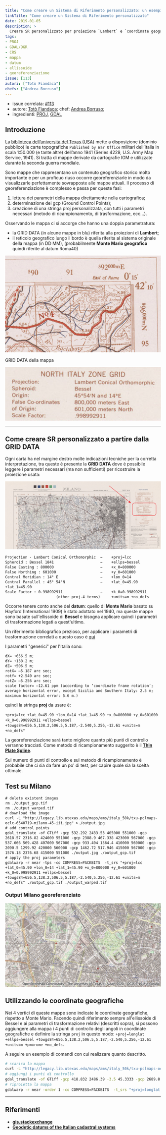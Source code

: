 ```yaml
---
title: "Come creare un Sistema di Riferimento personalizzato: un esempio con mappe storiche"
linkTitle: "Come creare un Sistema di Riferimento personalizzato"
date: 2019-01-05
description: >
  Creare SR personalizzato per proiezione `Lambert` e `coordinate geografiche`.
tags:
- PROJ
- GDAL/OGR
- CRS
- mappa
- datum
- ellissoide
- georeferenziazione
issue: [113]
autori: ["Totò Fiandaca"]
chefs: ["Andrea Borruso"]
---
```


- issue correlata: [#113](https://github.com/opendatasicilia/tansignari/issues/113)
- autore: [Totò Fiandaca](https://twitter.com/totofiandaca); chef: [Andrea Borruso](https://github.com/aborruso);
- ingredienti: [PROJ](https://proj.org/about.html), [GDAL](https://gdal.org/)

## Introduzione

La [biblioteca dell’università del Texas (USA)](https://legacy.lib.utexas.edu/maps/ams/italy_50k/) mette a disposizione (dominio pubblico) le carte topografiche `Published by War Office` militari dell’Italia in scala 1:50.000 (e tante altre) dell’anno 1941 (Series 4229, U.S. Army Map Service, 1941). Si tratta di mappe derivate da cartografie IGM e utilizzate durante la seconda guerra mondiale.

Sono mappe che rappresentano un contenuto geografico storico molto importante e per un proficuo riuso occorre georeferenziarle in modo da visualizzarle perfettamente sovrapposte alle mappe attuali. Il processo di georeferenziazione è complesso e passa per queste fasi:

1. lettura dei parametri della mappa direttamente nella cartografica;
2. determinazione dei gcp (Ground Control Points);
3. creazione di una stringa proj personalizzata, con tutti i parametri necessari (metodo di ricampionamento, di trasformazione, ecc...).

Osservando le mappa ci si accorge che hanno una doppia parametratura:

* la GRID DATA (in alcune mappe in blu) riferita alla proiezioni di **Lambert**;
* il reticolo geografico lungo il bordo è quella riferita al sistema originale della mappa (in DD MM), (probabilmente **Monte Mario geografico** quindi riferite al datum Roma40)

![](./img_01.png)

GRID DATA della mappa

![](./img_02.png)

---

## Come creare SR personalizzato a partire dalla GRID DATA

Ogni carta ha nel margine destro molte indicazioni tecniche per la corretta interpretazione, tra queste è presente la **GRID DATA** dove è possibile leggere i parametri necessari (ma non sufficienti) per ricostruire la proiezione usata:

![](./img_03.png)

```
Projection - Lambert Conical Orthomorphic  →    +proj=lcc
Spheroid : Bessel 1841                     →    +ellps=bessel
False Easting : 800000                     →    +x_0=800000
False Northing : 601000                    →    +y_0=601000
Central Meridian : 14° E                   →    +lon_0=14
Central Parallel : 45° 54'N                →    +lat_0=45.90 +lat_1=45.90
Scale Factor : 0.998992911                 →    +k_0=0.998992911
                       (other proj.4 terms)     +units=m +no_defs
```

Occorre tenere conto anche del **datum**: quello di **Monte Mario** basato su Hayford (International 1909) è stato adottato nel 1940, ma queste mappe sono basate sull'ellissoide di **Bessel** e bisogna applicare quindi i parametri di trasformazione legati a quest'ultimo.

Un riferimento bibliografico prezioso, per applicare i parametri di trasformazione correlati a questo caso è [qui]( https://www.researchgate.net/profile/Gabor_Timar/publication/233406023_Geodetic_datums_of_the_Italian_cadastral_systems/links/0fcfd50a4ac50986ef000000/Geodetic-datums-of-the-Italian-cadastral-systems.pdf)

I parametri "generici" per l'Italia sono:

```
dX= +656.5 m;
dY= +138.2 m;
dZ= +506.5 m;
rotX= –5.187 arc sec;
rotY= +2.540 arc sec;
rotZ= –5.256 arc sec;
scale factor= –12.61 ppm (according to ‘coordinate frame rotation’;
average horizontal error, except Sicilia and Southern Italy: 2.5 m;
maximum horizontal error: 5.6 m.)
```

quindi la stringa **proj** da usare è:

`+proj=lcc +lat_0=45.90 +lon_0=14 +lat_1=45.90 +x_0=800000 +y_0=601000 +k_0=0.998992911 +ellps=bessel +towgs84=656.5,138.2,506.5,5.187,-2.540,5.256,-12.61 +units=m +no_defs"`

La georeferenziazione sarà tanto migliore quanto più punti di controllo verranno tracciati. Come metodo di ricampionamento suggerito è il [**Thin Plate Spline**](https://it.wikipedia.org/wiki/Thin_plate_spline).

Sul numero di punti di controllo e sul metodo di ricampionamento è probabile che ci sia da fare un po' di test, per capire quale sia la scelta ottimale.

## Test su Milano

```
# delete existent images
rm ./output_gcp.tif
rm ./output_warped.tif
# download the image
curl -L "http://legacy.lib.utexas.edu/maps/ams/italy_50k/txu-pclmaps-oclc-6540719-milano-45-iii.jpg" >./output.jpg
# add control points
gdal_translate -of GTiff -gcp 532.292 2433.53 405000 551000 -gcp 2618.57 2316.82 424000 551000 -gcp 2388.9 467.338 423000 567000 -gcp 537.666 569.428 407000 567000 -gcp 933.404 1364.4 410000 560000 -gcp 2090.5 1299.92 420000 560000 -gcp 1462.72 517.946 415000 567000 -gcp 1576.18 2376.68 415000 551000 ./output.jpg ./output_gcp.tif
# apply the proj parameters
gdalwarp -r near -tps -co COMPRESS=PACKBITS  -t_srs "+proj=lcc +lat_0=45.90 +lon_0=14 +lat_1=45.90 +x_0=800000 +y_0=601000 +k_0=0.998992911 +ellps=bessel +towgs84=656.5,138.2,506.5,5.187,-2.540,5.256,-12.61 +units=m +no_defs" ./output_gcp.tif ./output_warped.tif
```

### Output Milano georeferenziato

![](./img_04.png)

## Utilizzando le coordinate geografiche

Nei 4 vertici di queste mappe sono indicate le coordinate geografiche, rispetto a Monte Mario. Facendo quindi riferimento sempre all'ellissoide di Bessel e ai parametri di trasformazione relativi (descritti sopra), si possono aggiungere alla mappa i 4 punti di controllo degli angoli in coordinate geografiche e definire la stringa `proj` in questo modo: `+proj=longlat +ellps=bessel +towgs84=656.5,138.2,506.5,5.187,-2.540,5.256,-12.61 +units=m +pm=rome +no_defs`.

A seguire un esempio di comandi con cui realizzare quanto descritto.

```bash
# scarica la mappa
curl -L "http://legacy.lib.utexas.edu/maps/ams/italy_50k/txu-pclmaps-oclc-6540719-milano-45-iii.jpg" >./output.jpg
# aggiungi i punti di controllo
gdal_translate -of GTiff -gcp 418.832 2486.39 -3.5 45.3333 -gcp 2689.8 2501.38 -3.25 45.3333 -gcp 2686.8 349.879 -3.25 45.5 -gcp 425.704 337.633 -3.5 45.5 ./output.jpg ./output_mm.tif
# riproietta la mappa
gdalwarp -r near -order 1 -co COMPRESS=PACKBITS  -t_srs "+proj=longlat +ellps=bessel +towgs84=656.5,138.2,506.5,5.187,-2.540,5.256,-12.61 +units=m +pm=rome +no_defs" ./output_mm.tif ./output_mm_warped.tif
```

---

## Riferimenti

- [**gis.stackexchange**](https://gis.stackexchange.com/questions/349635/setting-proj-parameters-of-old-map)
- [**Geodetic datums of the Italian cadastral systems**](https://www.researchgate.net/profile/Gabor_Timar/publication/233406023_Geodetic_datums_of_the_Italian_cadastral_systems/links/0fcfd50a4ac50986ef000000/Geodetic-datums-of-the-Italian-cadastral-systems.pdf)
